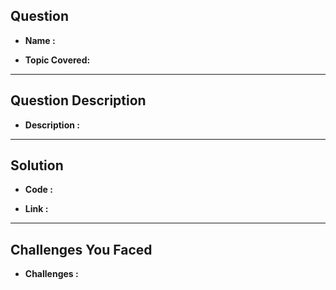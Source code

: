 ## Question  

- **Name         :**

- **Topic Covered:** 
 

---

## Question Description

- **Description   :** 


---

## Solution

- **Code           :**

- **Link           :**


---

## Challenges You Faced

- **Challenges      :**


